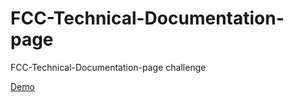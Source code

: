 # FCC-Technical-Documentation-page
 FCC-Technical-Documentation-page challenge

[Demo](https://khaled-hassen.github.io/FCC-Technical-Documentation-page/)
